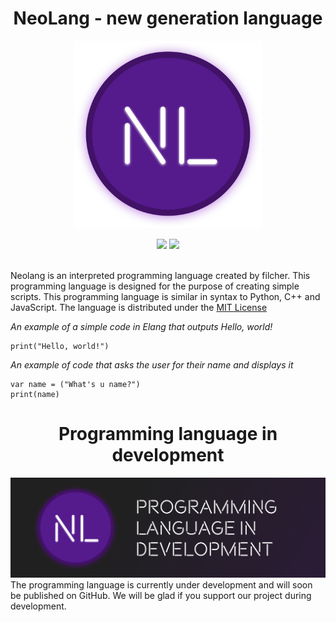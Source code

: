 <h1 align="center">NeoLang - new generation language</h1>
<p align="center"><img src="neolang.png" alt="logo" width="300px"></p>
<div align="center">
<img src="https://img.shields.io/static/v1?label=version&message=1.0.0&color=green?style=plastic&logo=appveyor">
<img src="https://img.shields.io/static/v1?label=path&message=2025.30.07B&color=green?style=plastic&logo=appveyor">
</div><br>

<p>Neolang is an interpreted programming language created by filcher. This programming language is designed for the purpose of creating simple scripts. This programming language is similar in syntax to Python, C++ and JavaScript. The language is distributed under the <a href="https://github.com/filcherock/neolang/blob/main/LICENSE">MIT License</a></p>

*An example of a simple code in Elang that outputs Hello, world!*

```shell
print("Hello, world!")
```

*An example of code that asks the user for their name and displays it*
```shell
var name = ("What's u name?")
print(name)
```
<h1 align="centeR">Programming language in development</h1>
<img src="previewnl.png">
The programming language is currently under development and will soon be published on GitHub. We will be glad if you support our project during development.
